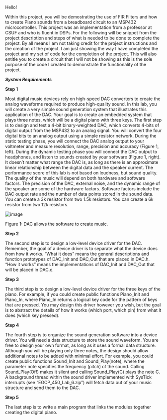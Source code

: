 Hello!

Within this project, you will be demostrating the use of FIR Filters and how to create Piano sounds from a breadboard circuit to an MSP432 microcontroller. 
This project was an implementation from a professor at CSUF and who is fluent in DSPs.
For the following will be snippet from the project description and steps of what is needed to be done to complete the project.
By all means I am not taking credit for the project instructions and the creation of the project. I am just showing the way I have completed the project
and my set of code for the completion of the project. This will also entitle you to create a circuit that I will not be showing as this is the sole purpose of the code
I created to demonstrate the functionality of the project.

_**System Requirements**_

**Step 1**

Most digital music devices rely on high-speed DAC converters to create the analog waveforms required to produce high-quality sound. 
In this lab, you will create a very simple sound generation system that illustrates this application of the DAC.
Your goal is to create an embedded system that plays three notes, which will be a digital piano with three keys.
The first step is to design and test a 4-bit binary-weighted DAC, which converts 4-bits of digital output from the MSP432 to an analog signal. 
You will convert the four digital bits to an analog output using a simple resistor network.
During the static testing phase, you will connect the DAC analog output to your voltmeter and measure resolution, range, precision and accuracy (Figure 1, left).
During the dynamic testing phase you will connect the DAC output to headphones, and listen to sounds created by your software (Figure 1, right). 
It doesn’t matter what range the DAC is, as long as there is an approximate linear relationship between the digital data and the speaker current.
The performance score of this lab is not based on loudness, but sound quality. The quality of the music will depend on both hardware and software factors.
The precision of the DAC, external noise, and the dynamic range of the speaker are some of the hardware factors.
Software factors include the DAC output rate and the number of data points stored in the sound data. 
You can create a 3k resistor from two 1.5k resistors. You can create a 6k resistor from two 12k resistors.
 
![image](https://user-images.githubusercontent.com/76075833/206940796-35a6063b-1951-450c-8a81-40e54e95bd8d.png)

Figure 1: DAC allows the software to create music.

**Step 2**

The second step is to design a low-level device driver for the DAC. Remember, the goal of a device driver is to separate what the device does from how it works. “What it does” means the general descriptions and function prototypes of DAC_Init and DAC_Out that are placed in DAC.h. “How it works” means the implementations of DAC_Init and DAC_Out that will be placed in DAC.c. 

**Step 3**

The third step is to design a low-level device driver for the three keys of the piano. For example, if you could create public functions Piano_Init and Piano_In, where Piano_In returns a logical key code for the pattern of keys that are pressed. You may design this driver however you wish, but the goal is to abstract the details of how it works (which port, which pin) from what it does (which key pressed). 

**Step 4**

The fourth step is to organize the sound generation software into a device driver. You will need a data structure to store the sound waveform. You are free to design your own format, as long as it uses a formal data structure. Although you will be playing only three notes, the design should allow additional notes to be added with minimal effort. For example, you could create public functions Sound_Init and Sound_Play(note), where the parameter note specifies the frequency (pitch) of the sound. Calling Sound_Play(Off) makes it silent and calling Sound_Play(C) plays the note C. A background thread within the sound driver implemented with SysTick interrupts (see “EGCP_450_Lab_6.zip”) will fetch data out of your music structure and send them to the DAC. 

**Step 5**

The last step is to write a main program that links the modules together creating the digital piano.

